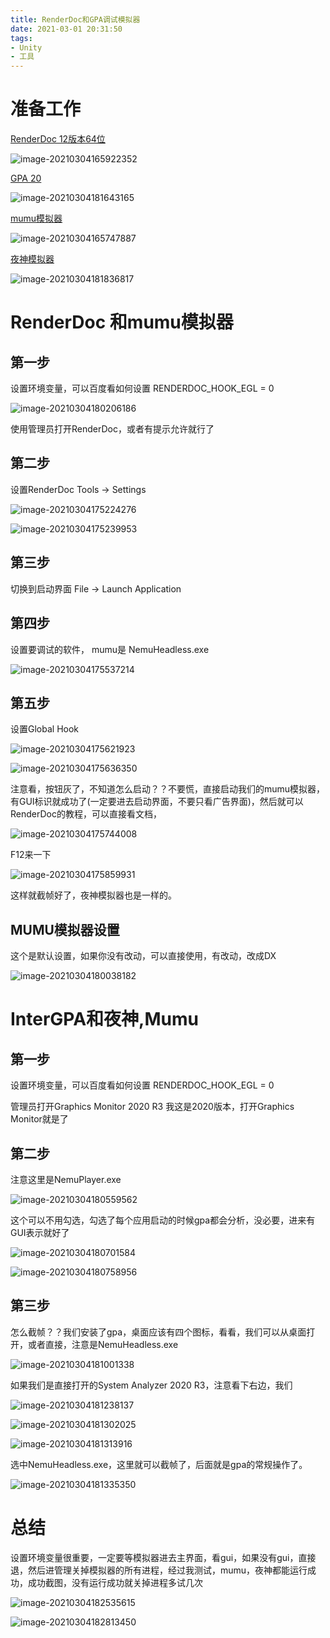 ```yaml
---
title: RenderDoc和GPA调试模拟器
date: 2021-03-01 20:31:50
tags:
- Unity
- 工具
---
```

# 准备工作

[RenderDoc 12版本64位](https://renderdoc.org/stable/1.12/RenderDoc_1.12_64.zip)

![image-20210304165922352](image-20210304165922352.png)

[GPA 20](https://registrationcenter-download.intel.com/akdlm/irc_nas/17543/gpa_20.4.1608031112_release-external_x64_standalone.msi)

![image-20210304181643165](image-20210304181643165.png)

[mumu模拟器](https://a11.gdl.netease.com/MuMuInstaller_1.2.0.0_nochannel_zh-Hans_1614587994.exe)

![image-20210304165747887](image-20210304165747887.png)

[夜神模拟器](https://res06.bignox.com/full/20210220/d805fd0b971d4eebb77685596ae90db3.exe?filename=nox_setup_v7.0.0.9_full.exe)

![image-20210304181836817](image-20210304181836817.png)

# RenderDoc 和mumu模拟器

## 第一步

设置环境变量，可以百度看如何设置	RENDERDOC_HOOK_EGL = 0

![image-20210304180206186](image-20210304180206186.png)

使用管理员打开RenderDoc，或者有提示允许就行了

## 第二步

设置RenderDoc Tools -> Settings

![image-20210304175224276](image-20210304175224276.png)

![image-20210304175239953](image-20210304175239953.png)

## 第三步

切换到启动界面 File -> Launch Application

## 第四步

设置要调试的软件， mumu是 NemuHeadless.exe

![image-20210304175537214](image-20210304175537214.png)

## 第五步

设置Global Hook

![image-20210304175621923](image-20210304175621923.png)

![image-20210304175636350](image-20210304175636350.png)

注意看，按钮灰了，不知道怎么启动？？不要慌，直接启动我们的mumu模拟器，有GUI标识就成功了(一定要进去启动界面，不要只看广告界面)，然后就可以RenderDoc的教程，可以直接看文档，

![image-20210304175744008](image-20210304175744008.png)

F12来一下

![image-20210304175859931](image-20210304175859931.png)

这样就截帧好了，夜神模拟器也是一样的。

## MUMU模拟器设置

这个是默认设置，如果你没有改动，可以直接使用，有改动，改成DX

![image-20210304180038182](image-20210304180038182.png)

# InterGPA和夜神,Mumu

## 第一步

设置环境变量，可以百度看如何设置	RENDERDOC_HOOK_EGL = 0

管理员打开Graphics Monitor 2020 R3 我这是2020版本，打开Graphics Monitor就是了

## 第二步

注意这里是NemuPlayer.exe

![image-20210304180559562](image-20210304180559562.png)

这个可以不用勾选，勾选了每个应用启动的时候gpa都会分析，没必要，进来有GUI表示就好了

![image-20210304180701584](image-20210304180701584.png)

![image-20210304180758956](image-20210304180758956.png)

## 第三步

怎么截帧？？我们安装了gpa，桌面应该有四个图标，看看，我们可以从桌面打开，或者直接，注意是NemuHeadless.exe

![image-20210304181001338](image-20210304181001338.png)

如果我们是直接打开的System Analyzer 2020 R3，注意看下右边，我们

![image-20210304181238137](image-20210304181238137.png)

![image-20210304181302025](image-20210304181302025.png)

![image-20210304181313916](image-20210304181313916.png)

选中NemuHeadless.exe，这里就可以截帧了，后面就是gpa的常规操作了。

![image-20210304181335350](image-20210304181335350.png)

# 总结

设置环境变量很重要，一定要等模拟器进去主界面，看gui，如果没有gui，直接退，然后进管理关掉模拟器的所有进程，经过我测试，mumu，夜神都能运行成功，成功截图，没有运行成功就关掉进程多试几次

![image-20210304182535615](image-20210304182535615.png)

![image-20210304182813450](image-20210304182813450.png)
